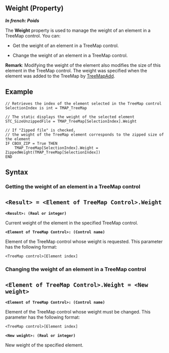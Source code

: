 


## Weight (Property)

***In french: Poids***
	



<a name="XUse"></a>
<a name="Use"></a>
<a name="description"></a>
The **Weight** property is used to manage the weight of an element in a TreeMap control. You can: 

- Get the weight of an element in a TreeMap control. 

- Change the weight of an element in a TreeMap control.




**Remark**: Modifying the weight of the element also modifies the size of this element in the TreeMap control. The weight was specified when the element was added to the TreeMap by [TreeMapAdd](../WDLang1/1000018814.md). 
<a name="Example1"></a>
<a name="sample_code"></a>

## Example


```wl
// Retrieves the index of the element selected in the TreeMap control
SelectionIndex is int = TMAP_TreeMap

// The static displays the weight of the selected element
STC_SizeUnzippedFile = TMAP_TreeMap[SelectionIndex].Weight

// If "Zipped file" is checked, 
// the weight of the TreeMap element corresponds to the zipped size of the element 
IF CBOX_ZIP = True THEN
	TMAP_TreeMap[SelectionIndex].Weight = ZippedWeight(TMAP_TreeMap[SelectionIndex]) 
END
```

<a name="XSYNTAX"></a>
<a name="SYNTAX1"></a>

## Syntax

### Getting the weight of an element in a TreeMap control

`<Result> = <Element of TreeMap Control>.Weight`
---

**`<Result>: (Real or integer)`**

Current weight of the element in the specified TreeMap control. 

**`<Element of TreeMap Control>: (Control name)`**

Element of the TreeMap control whose weight is requested. This parameter has the following format: 

```txt
<TreeMap control>[Element index]
```



<a name="SYNTAX2"></a>

### Changing the weight of an element in a TreeMap control

`<Element of TreeMap Control>.Weight = <New weight>`
---

**`<Element of TreeMap Control>: (Control name)`**

Element of the TreeMap control whose weight must be changed. This parameter has the following format: 

```txt
<TreeMap control>[Element index]
```


**`<New weight>: (Real or integer)`**

New weight of the specified element.




